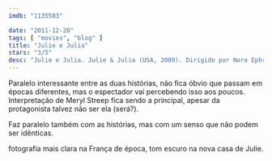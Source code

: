 ```yaml
---
imdb: "1135503"

date: "2011-12-20"
tags: [ "movies", "blog" ]
title: "Julie e Julia"
stars: "3/5"
desc: "Julie e Julia. Julie & Julia (USA, 2009). Dirigido por Nora Ephron. Escrito por Nora Ephron, Julie Powell, Julia Child, Alex Prud'homme. Com Meryl Streep, Amy Adams, Stanley Tucci, Chris Messina, Linda Emond, Helen Carey, Mary Lynn Rajskub, Jane Lynch, Joan Juliet Buck."
---
```

Paralelo interessante entre as duas histórias, não fica óbvio que passam em épocas diferentes, mas o espectador vai percebendo isso aos poucos. Interpretação de Meryl Streep fica sendo a principal, apesar da protagonista talvez não ser ela (será?).

Faz paralelo também com as histórias, mas com um senso que não podem ser idênticas.

fotografia mais clara na França de época, tom escuro na nova casa de Julie.

